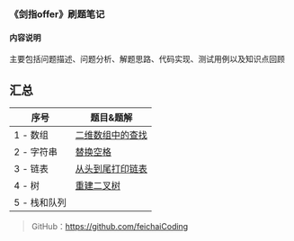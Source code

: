 ### 《剑指offer》刷题笔记
#### 内容说明
主要包括问题描述、问题分析、解题思路、代码实现、测试用例以及知识点回顾

## 汇总

| 序号 | 题目&题解                                                    |
| ---- | ------------------------------------------------------------ |
| 1 - 数组    | [二维数组中的查找](https://github.com/feichaiCoding/SwordToOffer/blob/eb29fb746b8709aabe66c454488686f261732793/CodeFile/1-%E4%BA%8C%E7%BB%B4%E6%95%B0%E7%BB%84%E7%9A%84%E6%9F%A5%E6%89%BE.md) |
| 2 - 字符串   | [替换空格](https://github.com/feichaiCoding/SwordToOffer/blob/eb29fb746b8709aabe66c454488686f261732793/CodeFile/2-%E6%9B%BF%E6%8D%A2%E7%A9%BA%E6%A0%BC.md) |
| 3 - 链表   | [从头到尾打印链表](https://github.com/feichaiCoding/SwordToOffer/blob/master/CodeFile/3-%E9%80%86%E5%90%91%E6%89%93%E5%8D%B0%E9%93%BE%E8%A1%A8.md) |
| 4 - 树   | [重建二叉树](https://github.com/feichaiCoding/SwordToOffer/blob/master/CodeFile/4-%E9%87%8D%E5%BB%BA%E4%BA%8C%E5%8F%89%E6%A0%91.md) |
| 5 - 栈和队列   | []() |
> GitHub：https://github.com/feichaiCoding

